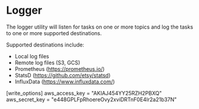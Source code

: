# Logger 

The logger utility will listen for tasks on one or more topics and 
log the tasks to one or more supported destinations.

Supported destinations include:

- Local log files
- Remote log files (S3, GCS)
- Prometheus (https://prometheus.io/)
- StatsD (https://github.com/etsy/statsd)
- InfluxData (https://www.influxdata.com/)




[write_options]
aws_access_key = "AKIAJ454YY25RZH2PBXQ"
aws_secret_key = "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"